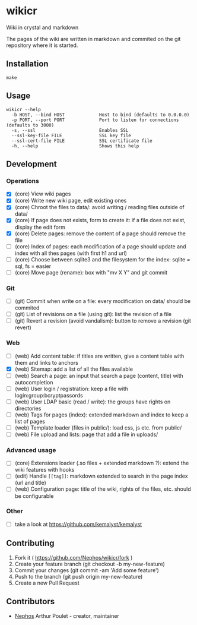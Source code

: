 # wikicr

Wiki in crystal and markdown

The pages of the wiki are written in markdown and commited on the git repository where it is started.

## Installation

    make

## Usage

    wikicr --help
      -b HOST, --bind HOST             Host to bind (defaults to 0.0.0.0)
      -p PORT, --port PORT             Port to listen for connections (defaults to 3000)
      -s, --ssl                        Enables SSL
      --ssl-key-file FILE              SSL key file
      --ssl-cert-file FILE             SSL certificate file
      -h, --help                       Shows this help

## Development

### Operations

  * [x] (core) View wiki pages
  * [x] (core) Write new wiki page, edit existing ones
  * [x] (core) Chroot the files to data/: avoid writing / reading files outside of data/
  * [x] (core) If page does not exists, form to create it: if a file does not exist, display the edit form
  * [x] (core) Delete pages: remove the content of a page should remove the file
  * [ ] (core) Index of pages: each modification of a page should update and index with all thes pages (with first h1 and url)
  * [ ] (core) Choose between sqlite3 and the filesystem for the index: sqlite = sql, fs = easier
  * [ ] (core) Move page (rename): box with "mv X Y" and git commit

### Git

  * [ ] (git)  Commit when write on a file: every modification on data/ should be commited
  * [ ] (git)  List of revisions on a file (using git): list the revision of a file
  * [ ] (git)  Revert a revision (avoid vandalism): button to remove a revision (git revert)

### Web

  * [ ] (web)  Add content table: if titles are written, give a content table with them and links to anchors
  * [x] (web)  Sitemap: add a list of all the files available
  * [ ] (web)  Search a page: an input that search a page (content, title) with autocompletion
  * [ ] (web)  User login / registration: keep a file with login:group:bcryptpassords
  * [ ] (web)  User LDAP basic (read / write): the groups have rights on directories
  * [ ] (web)  Tags for pages (index): extended markdown and index to keep a list of pages
  * [ ] (web)  Template loader (files in public/): load css, js etc. from public/
  * [ ] (web)  File upload and lists: page that add a file in uploads/

### Advanced usage

  * [ ] (core) Extensions loader (.so files + extended markdown ?): extend the wiki features with hooks
  * [ ] (edit) Handle `[[tag]]`: markdown extended to search in the page index (url and title)
  * [ ] (web)  Configuration page: title of the wiki, rights of the files, etc. should be configurable

### Other

  * [ ] take a look at https://github.com/kemalyst/kemalyst

## Contributing

1. Fork it ( https://github.com/Nephos/wikicr/fork )
2. Create your feature branch (git checkout -b my-new-feature)
3. Commit your changes (git commit -am 'Add some feature')
4. Push to the branch (git push origin my-new-feature)
5. Create a new Pull Request

## Contributors

- [Nephos](https://github.com/Nephos) Arthur Poulet - creator, maintainer
